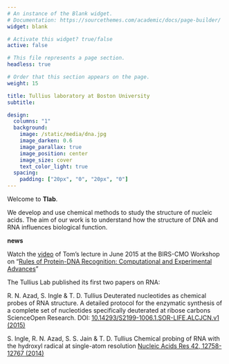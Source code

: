 ```yaml
---
# An instance of the Blank widget.
# Documentation: https://sourcethemes.com/academic/docs/page-builder/
widget: blank

# Activate this widget? true/false
active: false

# This file represents a page section.
headless: true

# Order that this section appears on the page.
weight: 15

title: Tullius laboratory at Boston University
subtitle:

design:
  columns: "1"
  background:
    image: /static/media/dna.jpg
    image_darken: 0.6
    image_parallax: true
    image_position: center
    image_size: cover
    text_color_light: true
  spacing:
    padding: ["20px", "0", "20px", "0"]
---
```


Welcome to **Tlab**.

We develop and use chemical methods to study the structure of nucleic acids.
The aim of our work is to understand how the structure of DNA and RNA influences biological function.

**news**

Watch the [video](http://www.birs.ca/events/2015/5-day-workshops/15w5167/videos/watch/201506221730-Tullius.html) of Tom’s lecture in June 2015 at the BIRS-CMO Workshop on “[Rules of Protein-DNA Recognition: Computational and Experimental Advances](http://www.birs.ca/events/2015/5-day-workshops/15w5167)”


The Tullius Lab published its first two papers on RNA:

R. N. Azad, S. Ingle & T. D. Tullius
Deuterated nucleotides as chemical probes of RNA structure. A detailed protocol for the enzymatic synthesis of a complete set of nucleotides specifically deuterated at ribose carbons
ScienceOpen Research. DOI: [10.14293/S2199-1006.1.SOR-LIFE.ALCJCN.v1 (2015)](https://www.scienceopen.com/document?vid=eb44f1b0-c408-4336-a2c0-aed203250898)

S. Ingle, R. N. Azad, S. S. Jain & T. D. Tullius
Chemical probing of RNA with the hydroxyl radical at single-atom resolution
[Nucleic Acids Res 42, 12758-12767 (2014)](https://academic.oup.com/nar/article/42/20/12758/2903102)
